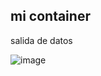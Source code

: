 ## mi container ##

 salida de datos

![image](https://github.com/user-attachments/assets/951429ca-a10f-4620-8a28-6234940983f5)
